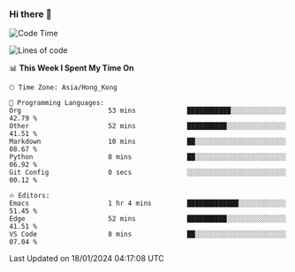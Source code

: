 ### Hi there 👋

<!--
**nicehiro/nicehiro** is a ✨ _special_ ✨ repository because its `README.md` (this file) appears on your GitHub profile.

Here are some ideas to get you started:

- 🔭 I’m currently working on ...
- 🌱 I’m currently learning ...
- 👯 I’m looking to collaborate on ...
- 🤔 I’m looking for help with ...
- 💬 Ask me about ...
- 📫 How to reach me: ...
- 😄 Pronouns: ...
- ⚡ Fun fact: ...
-->

<!--START_SECTION:waka-->
![Code Time](http://img.shields.io/badge/Code%20Time-191%20hrs%2042%20mins-blue)

![Lines of code](https://img.shields.io/badge/From%20Hello%20World%20I%27ve%20Written-2.6%20million%20lines%20of%20code-blue)

📊 **This Week I Spent My Time On** 

```text
🕑︎ Time Zone: Asia/Hong_Kong

💬 Programming Languages: 
Org                      53 mins             ███████████░░░░░░░░░░░░░░   42.79 % 
Other                    52 mins             ██████████░░░░░░░░░░░░░░░   41.51 % 
Markdown                 10 mins             ██░░░░░░░░░░░░░░░░░░░░░░░   08.67 % 
Python                   8 mins              ██░░░░░░░░░░░░░░░░░░░░░░░   06.92 % 
Git Config               0 secs              ░░░░░░░░░░░░░░░░░░░░░░░░░   00.12 % 

🔥 Editors: 
Emacs                    1 hr 4 mins         █████████████░░░░░░░░░░░░   51.45 % 
Edge                     52 mins             ██████████░░░░░░░░░░░░░░░   41.51 % 
VS Code                  8 mins              ██░░░░░░░░░░░░░░░░░░░░░░░   07.04 % 
```


 Last Updated on 18/01/2024 04:17:08 UTC
<!--END_SECTION:waka-->
